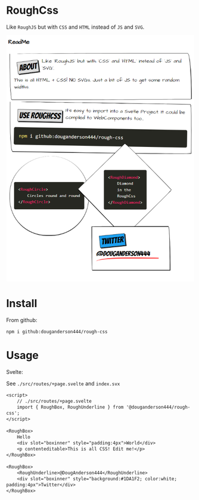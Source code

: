 # RoughCss

Like `RoughJS` but with `CSS` and `HTML` instead of `JS` and `SVG`.

![Alt text](./example.png 'Example RoughCSS usage')

# Install

From github:

```
npm i github:douganderson444/rough-css
```

# Usage

Svelte:

See `./src/routes/+page.svelte` and `index.svx`

```svelte
<script>
	// ./src/routes/+page.svelte
	import { RoughBox, RoughUnderline } from '@douganderson444/rough-css';
</script>

<RoughBox>
	Hello
	<div slot="boxinner" style="padding:4px">World</div>
	<p contenteditable>This is all CSS! Edit me!</p>
</RoughBox>

<RoughBox>
	<RoughUnderline>@DougAnderson444</RoughUnderline>
	<div slot="boxinner" style="background:#1DA1F2; color:white; padding:4px">Twitter</div>
</RoughBox>
```
